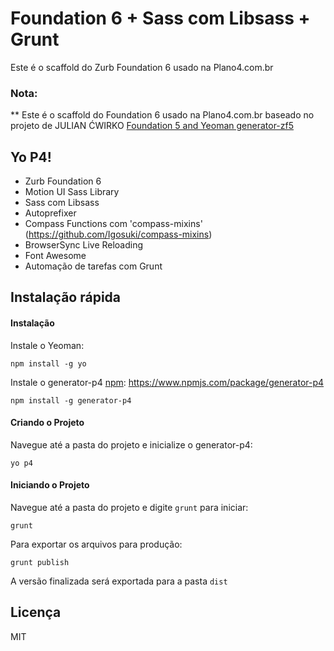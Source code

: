 # Foundation 6 + Sass com Libsass + Grunt

Este é o scaffold do Zurb Foundation 6 usado na Plano4.com.br

### Nota:

** Este é o scaffold do Foundation 6 usado na Plano4.com.br baseado no projeto de JULIAN ĆWIRKO [Foundation 5 and Yeoman generator-zf5](http://julian.io/foundation-5-and-yeoman/) 

## Yo P4!
* Zurb Foundation 6
* Motion UI Sass Library
* Sass com Libsass
* Autoprefixer
* Compass Functions com 'compass-mixins' (https://github.com/Igosuki/compass-mixins)
* BrowserSync Live Reloading
* Font Awesome
* Automação de tarefas com Grunt

## Instalação rápida

#### Instalação

Instale o Yeoman:

```
npm install -g yo
```

Instale o generator-p4 [npm](https://www.npmjs.com/package/generator-p4): https://www.npmjs.com/package/generator-p4

```
npm install -g generator-p4
```

#### Criando o Projeto

Navegue até a pasta do projeto e inicialize o generator-p4:

```
yo p4
```

#### Iniciando o Projeto

Navegue até a pasta do projeto e digite `grunt` para iniciar:

```
grunt
```

Para exportar os arquivos para produção:

```
grunt publish
```

A versão finalizada será exportada para a pasta `dist`

## Licença

MIT
